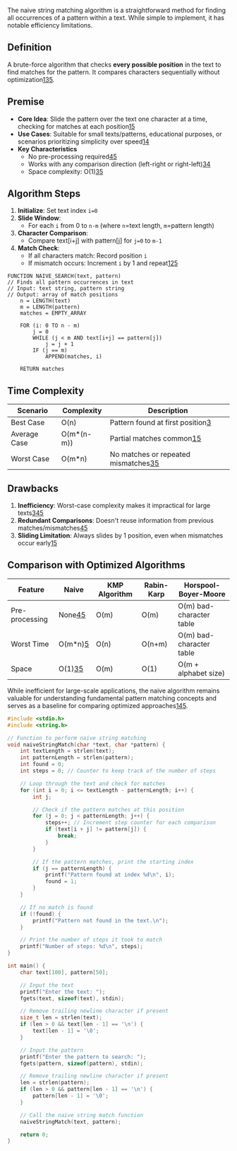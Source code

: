 The naive string matching algorithm is a straightforward method for finding all occurrences of a pattern within a text. While simple to implement, it has notable efficiency limitations.
## Definition
A brute-force algorithm that checks **every possible position** in the text to find matches for the pattern. It compares characters sequentially without optimization[1](https://blog.heycoach.in/naive-string-matching-algorithm/)[3](https://www.scaler.in/naive-string-matching-algorithm/)[5](https://www.tutorialspoint.com/data_structures_algorithms/naive_pattern_searching_algorithm.htm).
## Premise
- **Core Idea**: Slide the pattern over the text one character at a time, checking for matches at each position[1](https://blog.heycoach.in/naive-string-matching-algorithm/)[5](https://www.tutorialspoint.com/data_structures_algorithms/naive_pattern_searching_algorithm.htm)
- **Use Cases**: Suitable for small texts/patterns, educational purposes, or scenarios prioritizing simplicity over speed[1](https://blog.heycoach.in/naive-string-matching-algorithm/)[4](https://www.upgrad.com/blog/naive-string-matching-algorithm-in-python/)
- **Key Characteristics**
    - No pre-processing required[4](https://www.upgrad.com/blog/naive-string-matching-algorithm-in-python/)[5](https://www.tutorialspoint.com/data_structures_algorithms/naive_pattern_searching_algorithm.htm)
    - Works with any comparison direction (left-right or right-left)[3](https://www.scaler.in/naive-string-matching-algorithm/)[4](https://www.upgrad.com/blog/naive-string-matching-algorithm-in-python/)
    - Space complexity: O(1)[3](https://www.scaler.in/naive-string-matching-algorithm/)[5](https://www.tutorialspoint.com/data_structures_algorithms/naive_pattern_searching_algorithm.htm)
## Algorithm Steps
1. **Initialize**: Set text index `i=0`
2. **Slide Window**:
    - For each `i` from 0 to `n-m` (where `n`=text length, `m`=pattern length)
3. **Character Comparison**:
    - Compare text[i+j] with pattern[j] for `j=0` to `m-1`
4. **Match Check**:
    - If all characters match: Record position `i`
    - If mismatch occurs: Increment `i` by 1 and repeat[1](https://blog.heycoach.in/naive-string-matching-algorithm/)[2](https://www.studocu.com/in/messages/question/5082666/b-write-the-pseudocode-for-naive-string-matching-algorithm)[5](https://www.tutorialspoint.com/data_structures_algorithms/naive_pattern_searching_algorithm.htm)

```al
FUNCTION NAIVE_SEARCH(text, pattern)
// Finds all pattern occurrences in text
// Input: text string, pattern string
// Output: array of match positions
    n = LENGTH(text)
    m = LENGTH(pattern)
    matches = EMPTY_ARRAY
    
    FOR (i: 0 TO n - m)
        j = 0
        WHILE (j < m AND text[i+j] == pattern[j])
            j = j + 1
        IF (j == m)
            APPEND(matches, i)
    
    RETURN matches

```
## Time Complexity

|Scenario|Complexity|Description|
|---|---|---|
|Best Case|O(n)|Pattern found at first position[3](https://www.scaler.in/naive-string-matching-algorithm/)|
|Average Case|O(m*(n-m))|Partial matches common[1](https://blog.heycoach.in/naive-string-matching-algorithm/)[5](https://www.tutorialspoint.com/data_structures_algorithms/naive_pattern_searching_algorithm.htm)|
|Worst Case|O(m*n)|No matches or repeated mismatches[3](https://www.scaler.in/naive-string-matching-algorithm/)[5](https://www.tutorialspoint.com/data_structures_algorithms/naive_pattern_searching_algorithm.htm)|

## Drawbacks
1. **Inefficiency**: Worst-case complexity makes it impractical for large texts[3](https://www.scaler.in/naive-string-matching-algorithm/)[4](https://www.upgrad.com/blog/naive-string-matching-algorithm-in-python/)[5](https://www.tutorialspoint.com/data_structures_algorithms/naive_pattern_searching_algorithm.htm)
2. **Redundant Comparisons**: Doesn't reuse information from previous matches/mismatches[4](https://www.upgrad.com/blog/naive-string-matching-algorithm-in-python/)[5](https://www.tutorialspoint.com/data_structures_algorithms/naive_pattern_searching_algorithm.htm)
3. **Sliding Limitation**: Always slides by 1 position, even when mismatches occur early[1](https://blog.heycoach.in/naive-string-matching-algorithm/)[5](https://www.tutorialspoint.com/data_structures_algorithms/naive_pattern_searching_algorithm.htm)

## Comparison with Optimized Algorithms

| Feature        | Naive                                                                                                                                                                               | KMP Algorithm | Rabin-Karp | Horspool-Boyer-Moore     |
| -------------- | ----------------------------------------------------------------------------------------------------------------------------------------------------------------------------------- | ------------- | ---------- | ------------------------ |
| Pre-processing | None[4](https://www.upgrad.com/blog/naive-string-matching-algorithm-in-python/)[5](https://www.tutorialspoint.com/data_structures_algorithms/naive_pattern_searching_algorithm.htm) | O(m)          | O(m)       | O(m) bad-character table |
| Worst Time     | O(m*n)[5](https://www.tutorialspoint.com/data_structures_algorithms/naive_pattern_searching_algorithm.htm)                                                                          | O(n)          | O(n+m)     | O(m) bad-character table |
| Space          | O(1)[3](https://www.scaler.in/naive-string-matching-algorithm/)[5](https://www.tutorialspoint.com/data_structures_algorithms/naive_pattern_searching_algorithm.htm)                 | O(m)          | O(1)       | O(m + alphabet size)     |

While inefficient for large-scale applications, the naive algorithm remains valuable for understanding fundamental pattern matching concepts and serves as a baseline for comparing optimized approaches[1](https://blog.heycoach.in/naive-string-matching-algorithm/)[4](https://www.upgrad.com/blog/naive-string-matching-algorithm-in-python/)[5](https://www.tutorialspoint.com/data_structures_algorithms/naive_pattern_searching_algorithm.htm).

```c
#include <stdio.h>
#include <string.h>

// Function to perform naive string matching
void naiveStringMatch(char *text, char *pattern) {
    int textLength = strlen(text);
    int patternLength = strlen(pattern);
    int found = 0;
    int steps = 0; // Counter to keep track of the number of steps

    // Loop through the text and check for matches
    for (int i = 0; i <= textLength - patternLength; i++) {
        int j;

        // Check if the pattern matches at this position
        for (j = 0; j < patternLength; j++) {
            steps++; // Increment step counter for each comparison
            if (text[i + j] != pattern[j]) {
                break;
            }
        }

        // If the pattern matches, print the starting index
        if (j == patternLength) {
            printf("Pattern found at index %d\n", i);
            found = 1;
        }
    }

    // If no match is found
    if (!found) {
        printf("Pattern not found in the text.\n");
    }

    // Print the number of steps it took to match
    printf("Number of steps: %d\n", steps);
}

int main() {
    char text[100], pattern[50];

    // Input the text
    printf("Enter the text: ");
    fgets(text, sizeof(text), stdin);

    // Remove trailing newline character if present
    size_t len = strlen(text);
    if (len > 0 && text[len - 1] == '\n') {
        text[len - 1] = '\0';
    }

    // Input the pattern
    printf("Enter the pattern to search: ");
    fgets(pattern, sizeof(pattern), stdin);

    // Remove trailing newline character if present
    len = strlen(pattern);
    if (len > 0 && pattern[len - 1] == '\n') {
        pattern[len - 1] = '\0';
    }

    // Call the naive string match function
    naiveStringMatch(text, pattern);

    return 0;
}
```